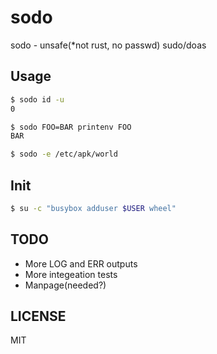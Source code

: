 # sodo

sodo - unsafe(\*not rust, no passwd) sudo/doas

## Usage

```bash
$ sodo id -u
0
```

```bash
$ sodo FOO=BAR printenv FOO
BAR
```

```bash
$ sodo -e /etc/apk/world
```

## Init

```bash
$ su -c "busybox adduser $USER wheel"
```

## TODO

- More LOG and ERR outputs
- More integeation tests
- Manpage(needed?)

## LICENSE

MIT

